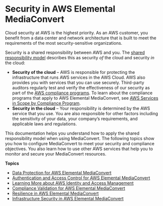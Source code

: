 # Security in AWS Elemental MediaConvert<a name="security"></a>

Cloud security at AWS is the highest priority\. As an AWS customer, you benefit from a data center and network architecture that is built to meet the requirements of the most security\-sensitive organizations\.

Security is a shared responsibility between AWS and you\. The [shared responsibility model](https://aws.amazon.com/compliance/shared-responsibility-model/) describes this as security *of* the cloud and security *in* the cloud:
+ **Security of the cloud** – AWS is responsible for protecting the infrastructure that runs AWS services in the AWS Cloud\. AWS also provides you with services that you can use securely\. Third\-party auditors regularly test and verify the effectiveness of our security as part of the [AWS compliance programs](https://aws.amazon.com/compliance/programs/)\. To learn about the compliance programs that apply to AWS Elemental MediaConvert, see [AWS Services in Scope by Compliance Program](https://aws.amazon.com/compliance/services-in-scope/)\.
+ **Security in the cloud** – Your responsibility is determined by the AWS service that you use\. You are also responsible for other factors including the sensitivity of your data, your company’s requirements, and applicable laws and regulations\. 

This documentation helps you understand how to apply the shared responsibility model when using MediaConvert\. The following topics show you how to configure MediaConvert to meet your security and compliance objectives\. You also learn how to use other AWS services that help you to monitor and secure your MediaConvert resources\. 

**Topics**
+ [Data Protection for AWS Elemental MediaConvert](using-encryption.md)
+ [Authentication and Access Control for AWS Elemental MediaConvert](auth-and-access-control.md)
+ [Learning More about AWS Identity and Access Management](learn-more-iam.md)
+ [Compliance Validation for AWS Elemental MediaConvert](mediaconvert-compliance.md)
+ [Resilience in AWS Elemental MediaConvert](disaster-recovery-resiliency.md)
+ [Infrastructure Security in AWS Elemental MediaConvert](infrastructure-security.md)